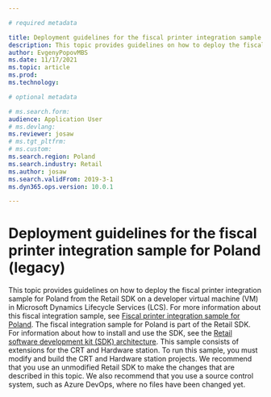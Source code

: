 ```yaml
---

# required metadata

title: Deployment guidelines for the fiscal printer integration sample for Poland (legacy)
description: This topic provides guidelines on how to deploy the fiscal printer integration sample for Poland from the Retail SDK
author: EvgenyPopovMBS
ms.date: 11/17/2021
ms.topic: article
ms.prod:
ms.technology:

# optional metadata

# ms.search.form: 
audience: Application User
# ms.devlang:
ms.reviewer: josaw
# ms.tgt_pltfrm:
# ms.custom:
ms.search.region: Poland
ms.search.industry: Retail
ms.author: josaw
ms.search.validFrom: 2019-3-1
ms.dyn365.ops.version: 10.0.1

---
```

# Deployment guidelines for the fiscal printer integration sample for Poland (legacy)

This topic provides guidelines on how to deploy the fiscal printer integration sample for Poland from the Retail SDK on a developer virtual machine (VM) in Microsoft Dynamics Lifecycle Services (LCS). For more information about this fiscal integration sample, see [Fiscal printer integration sample for Poland](emea-pol-fi-sample.md). The fiscal integration sample for Poland is part of the Retail SDK. For information about how to install and use the SDK, see the [Retail software development kit (SDK) architecture](../dev-itpro/retail-sdk/retail-sdk-overview.md). This sample consists of extensions for the CRT and Hardware station. To run this sample, you must modify and build the CRT and Hardware station projects. We recommend that you use an unmodified Retail SDK to make the changes that are described in this topic. We also recommend that you use a source control system, such as Azure DevOps, where no files have been changed yet.

